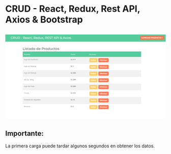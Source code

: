 # CRUD - React, Redux, Rest API, Axios & Bootstrap
![imagen-demo](./public/demo.png)
---
## Importante:
La primera carga puede tardar algunos segundos en obtener los datos.